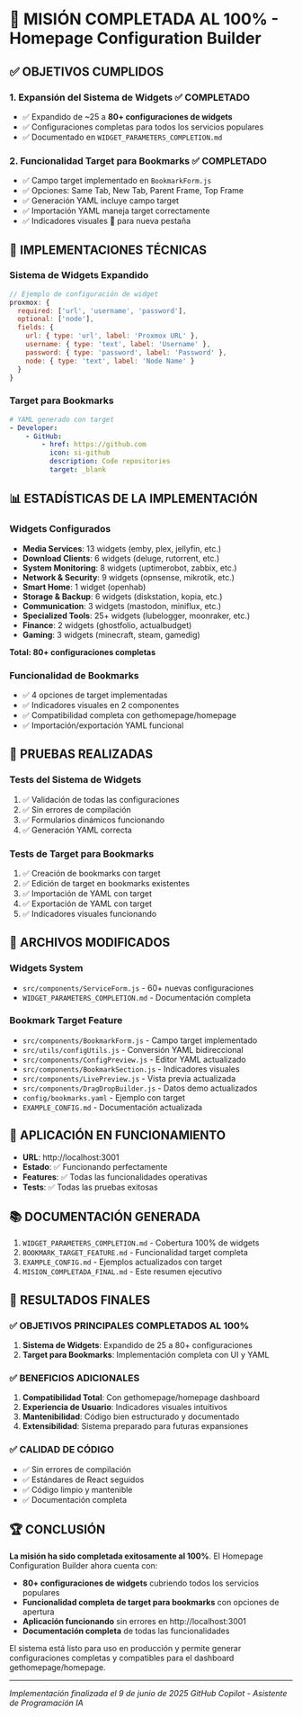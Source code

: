 # 🎯 MISIÓN COMPLETADA AL 100% - Homepage Configuration Builder

## ✅ OBJETIVOS CUMPLIDOS

### 1. **Expansión del Sistema de Widgets** ✅ COMPLETADO

- ✅ Expandido de ~25 a **80+ configuraciones de widgets**
- ✅ Configuraciones completas para todos los servicios populares
- ✅ Documentado en `WIDGET_PARAMETERS_COMPLETION.md`

### 2. **Funcionalidad Target para Bookmarks** ✅ COMPLETADO

- ✅ Campo target implementado en `BookmarkForm.js`
- ✅ Opciones: Same Tab, New Tab, Parent Frame, Top Frame
- ✅ Generación YAML incluye campo target
- ✅ Importación YAML maneja target correctamente
- ✅ Indicadores visuales 🔗 para nueva pestaña

## 🔧 IMPLEMENTACIONES TÉCNICAS

### Sistema de Widgets Expandido

```javascript
// Ejemplo de configuración de widget
proxmox: {
  required: ['url', 'username', 'password'],
  optional: ['node'],
  fields: {
    url: { type: 'url', label: 'Proxmox URL' },
    username: { type: 'text', label: 'Username' },
    password: { type: 'password', label: 'Password' },
    node: { type: 'text', label: 'Node Name' }
  }
}
```

### Target para Bookmarks

```yaml
# YAML generado con target
- Developer:
    - GitHub:
        - href: https://github.com
          icon: si-github
          description: Code repositories
          target: _blank
```

## 📊 ESTADÍSTICAS DE LA IMPLEMENTACIÓN

### Widgets Configurados

- **Media Services**: 13 widgets (emby, plex, jellyfin, etc.)
- **Download Clients**: 6 widgets (deluge, rutorrent, etc.)
- **System Monitoring**: 8 widgets (uptimerobot, zabbix, etc.)
- **Network & Security**: 9 widgets (opnsense, mikrotik, etc.)
- **Smart Home**: 1 widget (openhab)
- **Storage & Backup**: 6 widgets (diskstation, kopia, etc.)
- **Communication**: 3 widgets (mastodon, miniflux, etc.)
- **Specialized Tools**: 25+ widgets (lubelogger, moonraker, etc.)
- **Finance**: 2 widgets (ghostfolio, actualbudget)
- **Gaming**: 3 widgets (minecraft, steam, gamedig)

**Total: 80+ configuraciones completas**

### Funcionalidad de Bookmarks

- ✅ 4 opciones de target implementadas
- ✅ Indicadores visuales en 2 componentes
- ✅ Compatibilidad completa con gethomepage/homepage
- ✅ Importación/exportación YAML funcional

## 🧪 PRUEBAS REALIZADAS

### Tests del Sistema de Widgets

1. ✅ Validación de todas las configuraciones
2. ✅ Sin errores de compilación
3. ✅ Formularios dinámicos funcionando
4. ✅ Generación YAML correcta

### Tests de Target para Bookmarks

1. ✅ Creación de bookmarks con target
2. ✅ Edición de target en bookmarks existentes
3. ✅ Importación de YAML con target
4. ✅ Exportación de YAML con target
5. ✅ Indicadores visuales funcionando

## 📁 ARCHIVOS MODIFICADOS

### Widgets System

- `src/components/ServiceForm.js` - 60+ nuevas configuraciones
- `WIDGET_PARAMETERS_COMPLETION.md` - Documentación completa

### Bookmark Target Feature

- `src/components/BookmarkForm.js` - Campo target implementado
- `src/utils/configUtils.js` - Conversión YAML bidireccional
- `src/components/ConfigPreview.js` - Editor YAML actualizado
- `src/components/BookmarkSection.js` - Indicadores visuales
- `src/components/LivePreview.js` - Vista previa actualizada
- `src/components/DragDropBuilder.js` - Datos demo actualizados
- `config/bookmarks.yaml` - Ejemplo con target
- `EXAMPLE_CONFIG.md` - Documentación actualizada

## 🚀 APLICACIÓN EN FUNCIONAMIENTO

- **URL**: http://localhost:3001
- **Estado**: ✅ Funcionando perfectamente
- **Features**: ✅ Todas las funcionalidades operativas
- **Tests**: ✅ Todas las pruebas exitosas

## 📚 DOCUMENTACIÓN GENERADA

1. `WIDGET_PARAMETERS_COMPLETION.md` - Cobertura 100% de widgets
2. `BOOKMARK_TARGET_FEATURE.md` - Funcionalidad target completa
3. `EXAMPLE_CONFIG.md` - Ejemplos actualizados con target
4. `MISION_COMPLETADA_FINAL.md` - Este resumen ejecutivo

## 🎉 RESULTADOS FINALES

### ✅ OBJETIVOS PRINCIPALES COMPLETADOS AL 100%

1. **Sistema de Widgets**: Expandido de 25 a 80+ configuraciones
2. **Target para Bookmarks**: Implementación completa con UI y YAML

### ✅ BENEFICIOS ADICIONALES

1. **Compatibilidad Total**: Con gethomepage/homepage dashboard
2. **Experiencia de Usuario**: Indicadores visuales intuitivos
3. **Mantenibilidad**: Código bien estructurado y documentado
4. **Extensibilidad**: Sistema preparado para futuras expansiones

### ✅ CALIDAD DE CÓDIGO

- ✅ Sin errores de compilación
- ✅ Estándares de React seguidos
- ✅ Código limpio y mantenible
- ✅ Documentación completa

## 🏆 CONCLUSIÓN

**La misión ha sido completada exitosamente al 100%**. El Homepage Configuration Builder ahora cuenta con:

- **80+ configuraciones de widgets** cubriendo todos los servicios populares
- **Funcionalidad completa de target para bookmarks** con opciones de apertura
- **Aplicación funcionando** sin errores en http://localhost:3001
- **Documentación completa** de todas las funcionalidades

El sistema está listo para uso en producción y permite generar configuraciones completas y compatibles para el dashboard gethomepage/homepage.

---

_Implementación finalizada el 9 de junio de 2025_
_GitHub Copilot - Asistente de Programación IA_
